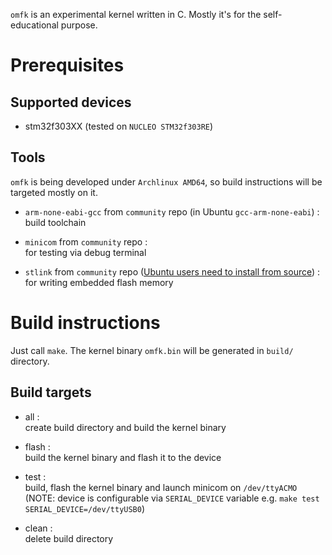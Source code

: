 `omfk` is an experimental kernel written in C. Mostly it's for the 
self-educational purpose.

# Prerequisites

## Supported devices

- stm32f303XX (tested on `NUCLEO STM32f303RE`)

## Tools

`omfk` is being developed under `Archlinux AMD64`, so build instructions will 
be targeted mostly on it.

- `arm-none-eabi-gcc` from `community` repo (in Ubuntu `gcc-arm-none-eabi`) :  
build toolchain

- `minicom` from `community` repo :  
for testing via debug terminal

- `stlink` from `community` repo ([Ubuntu users need to install from source](
https://github.com/texane/stlink/blob/master/doc/compiling.md)) :  
for writing embedded flash memory

# Build instructions

Just call `make`. The kernel binary `omfk.bin` will be generated in `build/` 
directory.

## Build targets

- all :  
create build directory and build the kernel binary

- flash :  
build the kernel binary  and flash it to the device

- test :  
build, flash the kernel binary and launch minicom on `/dev/ttyACMO` (NOTE: 
device is configurable via `SERIAL_DEVICE` variable e.g. 
`make test SERIAL_DEVICE=/dev/ttyUSB0`)

- clean :  
delete build directory
